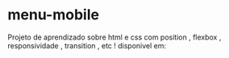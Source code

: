# menu-mobile
Projeto de aprendizado sobre html e css com position , flexbox , responsividade , transition , etc ! disponivel em:
